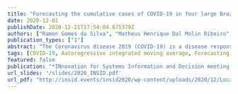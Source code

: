 ```yaml
---
title: "Forecasting the cumulative cases of COVID-19 in four large Brazilian cities using machine learning approaches"
date: 2020-12-01
publishDate: 2020-12-21T17:54:04.875379Z
authors: ["Ramon Gomes da Silva", "Matheus Henrique Dal Molin Ribeiro", "José Henrique Kleinübing Larcher", "Viviana Cocco Mariani", "Leandro Santos Coelho"]
publication_types: ["1"]
abstract: "The Coronavirus disease 2019 (COVID-19) is a disease responsible for infecting millions of people since the first notification until nowadays. Developing efficient short-term forecasting models allow knowing the number of future COVID-19 cases. In this context, it is possible to develop strategic planning in the public health system to avoid deaths. In this paper, autoregressive integrated moving average (ARIMA), and machine learning approaches called cubist regression (CUBIST), k-Nearest Neighbor (kNN), support vector regression (SVR), and stacked generalization (STACK) are evaluated in the task of time series forecasting six-days-ahead of the COVID-19 cumulative confirmed cases in four Brazilian  cities with high daily incidence. In the STACK approach, the kNN and SVR models are adopted as base-learners and CUBIST as meta-learner. The models' effectiveness is evaluated based on performance metrics including improvement index, mean absolute error, root mean squared error, and symmetric mean absolute percentage error. In most of the evaluated COVID-19 cases, the STACK reached a better performance regarding adopted criteria when compared with other models. In general, the developed models can generate accurate forecasting, achieving errors in a range of 0.28% - 1.62% in six-days-ahead. The ranking of the models in most scenarios is STACK, ARIMA, SVR, and kNN. The use of evaluated models is recommended to forecast and monitor the ongoing growth of COVID-19 cases, once these models can assist the managers in the decision-making support systems."
tags: [COVID-19, Autoregressive integrated moving average, Forecasting, Machine learning, Decision-making]
featured: false
publication: "*INnovation for Systems Information and Decision meeting (INSID)*"
url_slides: '/slides/2020_INSID.pdf'
url_pdf: "http://insid.events/insid2020/wp-content/uploads/2020/12/Local-Proceedings-INSID-2020-1.pdf"
---
```


